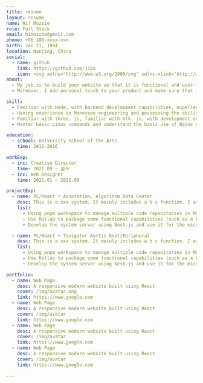 ```yaml
---
title: resume
layout: resume
name: Hi! Mozzie
role: Full Stack
email: himozzie@gmail.com
phone: +86 180-xxxx-xxx
birth: Jan 21, 1994
location: Nanjing, China
social:
  - name: github
    link: https://github.com/17px
    icon: <svg xmlns="http://www.w3.org/2000/svg" xmlns:xlink="http://www.w3.org/1999/xlink" viewBox="0 0 24 24"><path d="M9 19c-4.3 1.4-4.3-2.5-6-3m12 5v-3.5c0-1 .1-1.4-.5-2c2.8-.3 5.5-1.4 5.5-6a4.6 4.6 0 0 0-1.3-3.2a4.2 4.2 0 0 0-.1-3.2s-1.1-.3-3.5 1.3a12.3 12.3 0 0 0-6.2 0C6.5 2.8 5.4 3.1 5.4 3.1a4.2 4.2 0 0 0-.1 3.2A4.6 4.6 0 0 0 4 9.5c0 4.6 2.7 5.7 5.5 6c-.6.6-.6 1.2-.5 2V21" fill="none" stroke="currentColor" stroke-width="2" stroke-linecap="round" stroke-linejoin="round"></path></svg>
about:
  - My job is to build your website so that it is functional and user-friendly but at the same time attractive. 
  - Moreover, I add personal touch to your product and make sure that is eye-catching and easy to use. My aim is to bring across your message and identity in the most creative way. I created web design for many famous brand companies.

skill:
  - Familiar with Node, with backend development capabilities, experience in individual application projects such as SpringBoot, Egg, Koa2, and Midway, and experience in Nestjs microservice application projects
  - Having experience in Monorepo engineering and possessing the ability to separate the front and rear ends of a single unit and apply DevOps
  - Familiar with three. js, familiar with Vtk. js, with development experience in medical 3D front-end and graphics related fields
  - Master basic Linux commands and understand the basic use of Nginx and Docker

education:
  - school: University School of the Arts
    time: 2012-2016

workExp:
  - inc: Creative Director
    time: 2021.09 ~ 至今
  - inc: Web Designer
    time: 2021.01 ~ 2021.09

projectExp:
  - name: PC/React • Annotation, Algorithm Data Center
    desc: This is a xxx system. It mainly includes a b c function. I am mainly responsible for the development and maintenance of the x, y, and z modules.
    list:
      - Using pnpm workspace to manage multiple code repositories in Monorepo, supporting the coexistence of multiple frameworks, and sharing common component libraries and capabilities
      - Use Rollup to package some functional capabilities (such as a b) on your own, which can be used for both browsers and node.js to achieve code isomorphism
      - Develop the system server using Nest.js and use it for the microservice system of the project

  - name: PC/React • Tavigator Aortic Root/Peripheral
    desc: This is a xxx system. It mainly includes a b c function. I am mainly responsible for the development and maintenance of the x, y, and z modules.
    list:
      - Using pnpm workspace to manage multiple code repositories in Monorepo, supporting the coexistence of multiple frameworks, and sharing common component libraries and capabilities
      - Use Rollup to package some functional capabilities (such as a b) on your own, which can be used for both browsers and node.js to achieve code isomorphism
      - Develop the system server using Nest.js and use it for the microservice system of the project

portfolio:
  - name: Web Page
    desc: A responsive modern website built using React
    cover: /img/avatar.png
    link: https://www.google.com
  - name: Web Page
    desc: A responsive modern website built using React
    cover: /img/avatar
    link: https://www.google.com
  - name: Web Page
    desc: A responsive modern website built using React
    cover: /img/avatar
    link: https://www.google.com
  - name: Web Page
    desc: A responsive modern website built using React
    cover: /img/avatar
    link: https://www.google.com
    
---
```

